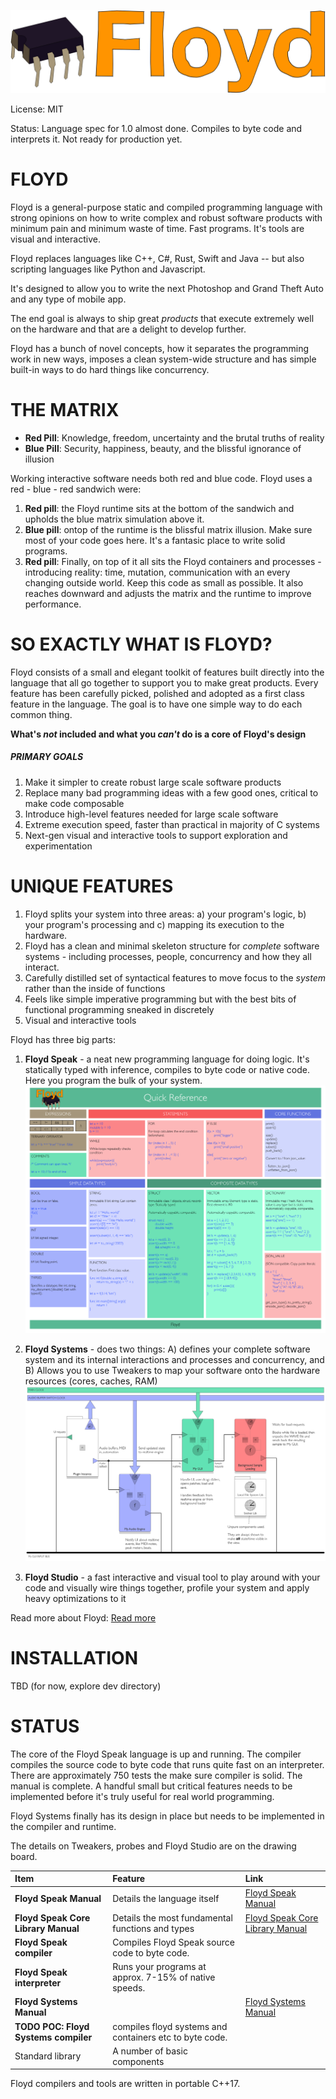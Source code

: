 ![](readme_floyd_logo.png)

License: MIT

Status: Language spec for 1.0 almost done. Compiles to byte code and interprets it. Not ready for production yet. 

# FLOYD

Floyd is a general-purpose static and compiled programming language with strong opinions on how to write complex and robust software products with minimum pain and minimum waste of time. Fast programs. It's tools are visual and interactive.

Floyd replaces languages like C++, C#, Rust, Swift and Java -- but also scripting languages like Python and Javascript.

It's designed to allow you to write the next Photoshop and Grand Theft Auto and any type of mobile app.

The end goal is always to ship great *products* that execute extremely well on the hardware and that are a delight to develop further.

Floyd has a bunch of novel concepts, how it separates the programming work in new ways, imposes a clean system-wide structure and has simple built-in ways to do hard things like concurrency.

# THE MATRIX

- **Red Pill**: Knowledge, freedom, uncertainty and the brutal truths of reality
- **Blue Pill**: Security, happiness, beauty, and the blissful ignorance of illusion

Working interactive software needs both red and blue code. Floyd uses a red - blue - red sandwich were:

1. **Red pill**: the Floyd runtime sits at the bottom of the sandwich and upholds the blue matrix simulation above it.
2. **Blue pill**: ontop of the runtime is the blissful matrix illusion. Make sure most of your code goes here. It's a fantasic place to write solid programs.
3. **Red pill**: Finally, on top of it all sits the Floyd containers and processes - introducing reality: time, mutation, communication with an every changing outside world. Keep this code as small as possible. It also reaches downward and adjusts the matrix and the runtime to improve performance.


# SO EXACTLY WHAT IS FLOYD?

Floyd consists of a small and elegant toolkit of features built directly into the language that all go together to support you to make great products. Every feature has been carefully picked, polished and adopted as a first class feature in the language. The goal is to have one simple way to do each common thing.

**What's *not* included and what you *can't* do is a core of Floyd's design**

##### PRIMARY GOALS

1. Make it simpler to create robust large scale software products
2. Replace many bad programming ideas with a few good ones, critical to make code composable
3. Introduce high-level features needed for large scale software
4. Extreme execution speed, faster than practical in majority of C systems
5. Next-gen visual and interactive tools to support exploration and experimentation


# UNIQUE FEATURES

1. Floyd splits your system into three areas: a) your program's logic, b) your program's processing and c) mapping its execution to the hardware.
2. Floyd has a clean and minimal skeleton structure for *complete* software systems - including processes, people, concurrency and how they all interact.
3. Carefully distilled set of syntactical features to move focus to the *system* rather than the inside of functions
4. Feels like simple imperative programming but with the best bits of functional programming sneaked in discretely
5. Visual and interactive tools


Floyd has three big parts:

1. **Floyd Speak** - a neat new programming language for doing logic. It's statically typed with inference, compiles to byte code or native code. Here you program the bulk of your system.
![](readme_cheat_sheet.png)

2. **Floyd Systems** - does two things: A) defines your complete software system and its internal interactions and processes and concurrency, and B) Allows you to use Tweakers to map your software onto the hardware resources (cores, caches, RAM) 
![](readme_floyd_systems_vst.png)

3. **Floyd Studio** - a fast interactive and visual tool to play around with your code and visually wire things together, profile your system and apply heavy optimizations to it



Read more about Floyd: [Read more](readme_deeper.md)

# INSTALLATION

TBD (for now, explore dev directory)

# STATUS

The core of the Floyd Speak language is up and running. The compiler compiles the source code to byte code that runs quite fast on an interpreter. There are approximately 750 tests the make sure compiler is solid. The manual is complete.
A handful small but critical features needs to be implemented before it's truly useful for real world programming.

Floyd Systems finally has its design in place but needs to be implemented in the compiler and runtime.

The details on Tweakers, probes and Floyd Studio are on the drawing board.


|Item				| Feature					| Link
|:---				|:---					|:---
| **Floyd Speak Manual**		|Details the language itself				|[Floyd Speak Manual](floyd_speak.md)
| **Floyd Speak Core Library Manual**		|Details the most fundamental functions and types				|[Floyd Speak Core Library Manual](floyd_speak_corelibs.md)
| **Floyd Speak compiler**		|Compiles Floyd Speak source code to byte code.
| **Floyd Speak interpreter**	|Runs your programs at approx. 7-15% of native speeds.
| **Floyd Systems Manual**		|				|[Floyd Systems Manual](floyd_systems.md)
| **TODO POC: Floyd Systems compiler**			|compiles floyd systems and containers etc to byte code.|
| Standard library				|A number of basic components|

Floyd compilers and tools are written in portable C++17.
